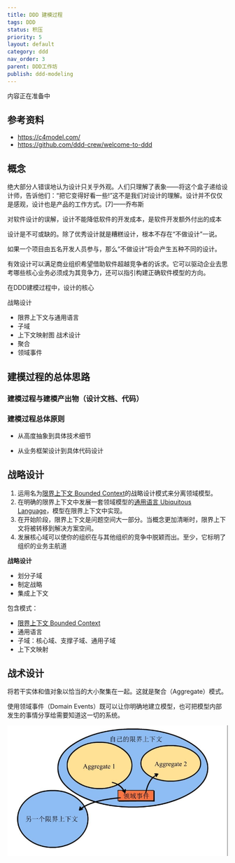 ```yaml
---
title: DDD 建模过程
tags: DDD
status: 积压
priority: 5
layout: default
category: ddd
nav_order: 3
parent: DDD工作坊
publish: ddd-modeling
---
```



内容正在准备中

## 参考资料

- https://c4model.com/
- https://github.com/ddd-crew/welcome-to-ddd

## 概念

绝大部分人错误地认为设计只关乎外观。人们只理解了表象——将这个盒子递给设计师，告诉他们：“把它变得好看一些!”这不是我们对设计的理解。设计并不仅仅是感观，设计也是产品的工作方式。[7]——乔布斯

对软件设计的误解，设计不能降低软件的开发成本，是软件开发额外付出的成本

设计是不可或缺的。除了优秀设计就是糟糕设计，根本不存在“不做设计”一说。

如果一个项目由五名开发人员参与，那么“不做设计”将会产生五种不同的设计。

有效设计可以满足商业组织希望借助软件超越竞争者的诉求。它可以驱动企业去思考哪些核心业务必须成为其竞争力，还可以指引构建正确软件模型的方向。

在DDD建模过程中，设计的核心

战略设计
- 限界上下文与通用语言
- 子域
- 上下文映射图
战术设计
- 聚合
- 领域事件

## 建模过程的总体思路

### 建模过程与建模产出物（设计文档、代码）

### 建模过程总体原则

- 从高度抽象到具体技术细节

- 从业务框架设计到具体代码设计

## 战略设计

1. 运用名为[限界上下文 Bounded Context](%E9%99%90%E7%95%8C%E4%B8%8A%E4%B8%8B%E6%96%87%20Bounded%20Context)的战略设计模式来分离领域模型。
2. 在明确的限界上下文中发展一套领域模型的[通用语言 Ubiquitous Language](%E9%80%9A%E7%94%A8%E8%AF%AD%E8%A8%80%20Ubiquitous%20Language)，模型在限界上下文中实现。
3. 在开始阶段，限界上下文是问题空间大一部分。当概念更加清晰时，限界上下文将被转移到解决方案空间。
4. 发展核心域可以使你的组织在与其他组织的竞争中脱颖而出。至少，它标明了组织的业务主航道


**战略设计**
- 划分子域
- 制定战略
- 集成上下文

包含模式：
- [限界上下文 Bounded Context](%E9%99%90%E7%95%8C%E4%B8%8A%E4%B8%8B%E6%96%87%20Bounded%20Context)
- 通用语言
- 子域：核心域、支撑子域、通用子域
- 上下文映射

## 战术设计

将若干实体和值对象以恰当的大小聚集在一起。这就是聚合（Aggregate）模式。

使用领域事件（Domain Events）既可以让你明确地建立模型，也可把模型内部发生的事情分享给需要知道这一切的系统。

![战术设计的主要工作.png](../../assets/images/%E6%88%98%E6%9C%AF%E8%AE%BE%E8%AE%A1%E7%9A%84%E4%B8%BB%E8%A6%81%E5%B7%A5%E4%BD%9C.png)